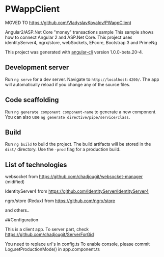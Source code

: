 # PWappClient


MOVED TO https://github.com/VladyslavKovalov/PWappClient

Angular2/ASP.Net Core "money" transactions sample
This sample shows how to connect Angular 2 and ASP.Net Core. This project uses identityServer4, ngrx/store, webSockets, EFcore, Bootstrap 3 and PrimeNg

This project was generated with [angular-cli](https://github.com/angular/angular-cli) version 1.0.0-beta.20-4.

## Development server
Run `ng serve` for a dev server. Navigate to `http://localhost:4200/`. The app will automatically reload if you change any of the source files.

## Code scaffolding

Run `ng generate component component-name` to generate a new component. You can also use `ng generate directive/pipe/service/class`.

## Build

Run `ng build` to build the project. The build artifacts will be stored in the `dist/` directory. Use the `-prod` flag for a production build.

## List of technologies
websocket from https://github.com/chadjougit/websocket-manager (midified)

IdentityServer4 from https://github.com/IdentityServer/IdentityServer4

ngrx/store (Redux) from https://github.com/ngrx/store

and others..

##Configuration

This is a client app. To server part, check https://github.com/chadjougit/ServerForGid

You need to replace url's in config.ts 
To enable console, please commit  Log.setProductionMode() in app.component.ts

  

